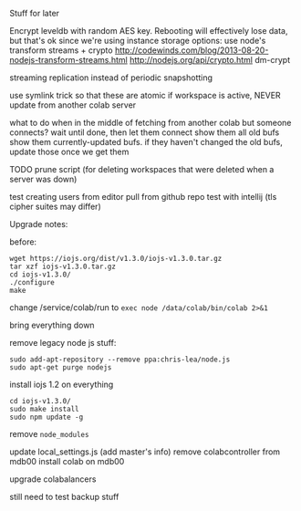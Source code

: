 Stuff for later

Encrypt leveldb with random AES key. Rebooting will effectively lose data, but that's ok since we're using instance storage
options:
  use node's transform streams + crypto
    http://codewinds.com/blog/2013-08-20-nodejs-transform-streams.html
    http://nodejs.org/api/crypto.html
  dm-crypt

streaming replication instead of periodic snapshotting

use symlink trick so that these are atomic
if workspace is active, NEVER update from another colab server

what to do when in the middle of fetching from another colab but someone connects?
  wait until done, then let them connect
  show them all old bufs
  show them currently-updated bufs. if they haven't changed the old bufs, update those once we get them

TODO
prune script (for deleting workspaces that were deleted when a server was down)


test creating users from editor
pull from github repo
test with intellij (tls cipher suites may differ)

Upgrade notes:

before:

    wget https://iojs.org/dist/v1.3.0/iojs-v1.3.0.tar.gz
    tar xzf iojs-v1.3.0.tar.gz
    cd iojs-v1.3.0/
    ./configure
    make

change /service/colab/run to `exec node /data/colab/bin/colab 2>&1`

bring everything down

remove legacy node js stuff:

    sudo add-apt-repository --remove ppa:chris-lea/node.js
    sudo apt-get purge nodejs

install iojs 1.2 on everything

    cd iojs-v1.3.0/
    sudo make install
    sudo npm update -g

remove `node_modules`

update local_settings.js (add master's info)
remove colabcontroller from mdb00
install colab on mdb00

upgrade colabalancers

still need to test backup stuff
